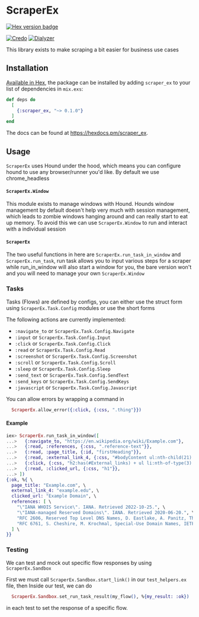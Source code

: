 # ScraperEx
 [![Hex version badge](https://img.shields.io/hexpm/v/scraper_ex.svg)](https://hex.pm/packages/scraper_ex)
<!-- [![Coverage](https://github.com/MikaAK/scraper_ex/actions/workflows/coverage.yml/badge.svg)](https://github.com/MikaAK/scraper_ex/actions/workflows/coverage.yml) -->
[![Credo](https://github.com/MikaAK/scraper_ex/actions/workflows/credo.yml/badge.svg)](https://github.com/MikaAK/scraper_ex/actions/workflows/credo.yml)
[![Dialyzer](https://github.com/MikaAK/scraper_ex/actions/workflows/dialyzer.yml/badge.svg)](https://github.com/MikaAK/scraper_ex/actions/workflows/dialyzer.yml)
<!-- [![Test](https://github.com/MikaAK/scraper_ex/actions/workflows/test.yml/badge.svg)](https://github.com/MikaAK/scraper_ex/actions/workflows/test.yml) -->

This library exists to make scraping a bit easier for business use cases

## Installation

[Available in Hex](https://hex.pm/scraper_ex), the package can be installed
by adding `scraper_ex` to your list of dependencies in `mix.exs`:

```elixir
def deps do
  [
    {:scraper_ex, "~> 0.1.0"}
  ]
end
```

The docs can be found at <https://hexdocs.pm/scraper_ex>.


## Usage
`ScraperEx` uses Hound under the hood, which means you can configure hound to use any browser/runner you'd like. By default we use chrome_headless


#### `ScraperEx.Window`
This module exists to manage windows with Hound. Hounds window management by default doesn't help very much with session management, which leads to
zombie windows hanging around and can really start to eat up memory. To avoid this we can use `ScraperEx.Window` to run and interact with a
individual session

#### `ScraperEx`
The two useful functions in here are `ScraperEx.run_task_in_window` and
`ScraperEx.run_task`, run task allows you to input various steps for a
scraper while run_in_window will also start a window for you, the bare
version won't and you will need to manage your own `ScraperEx.Window`


### Tasks
Tasks (Flows) are defined by configs, you can either use the struct form using `ScraperEx.Task.Config` modules or use the short forms

The following actions are currently implemented:
- `:navigate_to` or `ScraperEx.Task.Config.Navigate`
- `:input` or `ScraperEx.Task.Config.Input`
- `:click` or `ScraperEx.Task.Config.Click`
- `:read` or `ScraperEx.Task.Config.Read`
- `:screenshot` or `ScraperEx.Task.Config.Screenshot`
- `:scroll` or `ScraperEx.Task.Config.Scroll`
- `:sleep` or `ScraperEx.Task.Config.Sleep`
- `:send_text` or `ScraperEx.Task.Config.SendText`
- `:send_keys` or `ScraperEx.Task.Config.SendKeys`
- `:javascript` or `ScraperEx.Task.Config.Javascript`

You can allow errors by wrapping a command in
```elixir
  ScraperEx.allow_error({:click, {:css, ".thing"}})
```

#### Example
```elixir
iex> ScraperEx.run_task_in_window([
...>   {:navigate_to, "https://en.wikipedia.org/wiki/Example.com"},
...>   {:read, :references, {:css, ".reference-text"}},
...>   {:read, :page_title, {:id, "firstHeading"}},
...>   {:read, :external_link_4, {:css, "#bodyContent ul:nth-child(21) li:nth-child(4)"}},
...>   {:click, {:css, "h2:has(#External_links) + ul li:nth-of-type(3) a"}, :timer.seconds(1)},
...>   {:read, :clicked_url, {:css, "h1"}},
...> ])
{:ok, %{ \
  page_title: "Example.com", \
  external_link_4: "example.edu", \
  clicked_url: "Example Domain", \
  references: [ \
    "\"IANA WHOIS Service\". IANA. Retrieved 2022-10-25.", \
    "\"IANA-managed Reserved Domains\". IANA. Retrieved 2020-06-20.", \
    "RFC 2606, Reserved Top Level DNS Names, D. Eastlake, A. Panitz, The Internet Society (June 1999), Section 3.", \
    "RFC 6761, S. Cheshire, M. Krochmal, Special-Use Domain Names, IETF (February 2013)" \
  ] \
}}
```

### Testing
We can test and mock out specific flow responses by using `ScraperEx.Sandbox`

First we must call `ScraperEx.Sandbox.start_link()` in our `test_helpers.ex` file, then
Inside our test, we can do

```elixir
  ScraperEx.Sandbox.set_run_task_result(my_flow(), %{my_result: :ok})
```

in each test to set the response of a specific flow.
